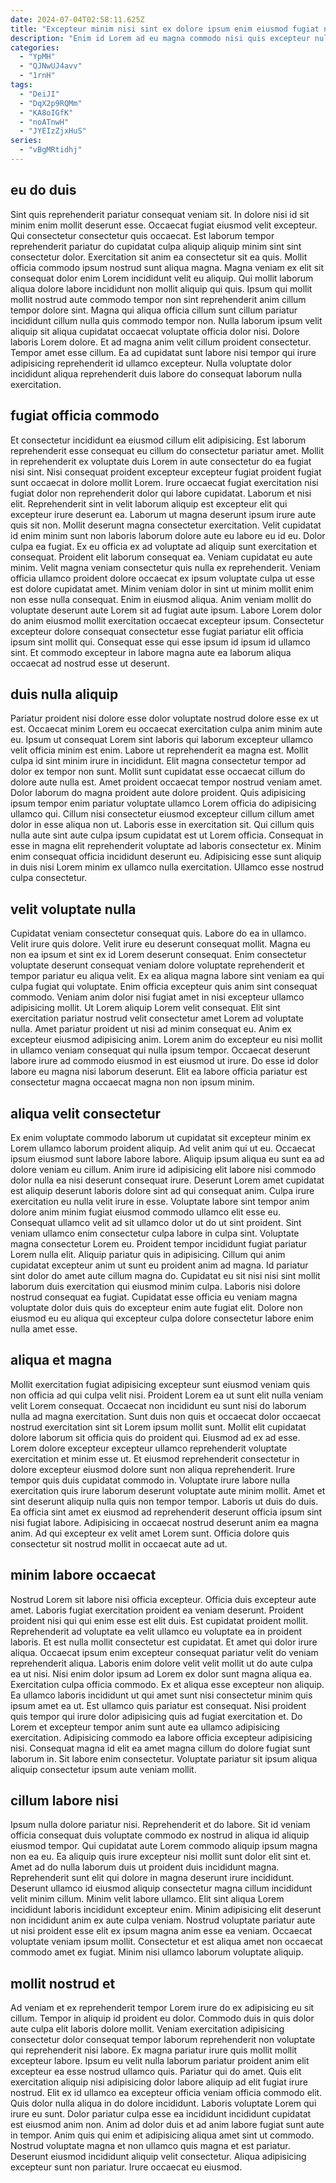 ```yaml
---
date: 2024-07-04T02:58:11.625Z
title: "Excepteur minim nisi sint ex dolore ipsum enim eiusmod fugiat nostrud excepteur voluptate amet."
description: "Enim id Lorem ad eu magna commodo nisi quis excepteur nulla nulla. Sit adipisicing irure excepteur qui commodo eiusmod consectetur sit."
categories:
  - "YpMH"
  - "QJNwUJ4avv"
  - "1rnH"
tags:
  - "DeiJI"
  - "DqX2p9RQMm"
  - "KA8oIGfK"
  - "noATnwH"
  - "JYEIzZjxHuS"
series:
  - "vBgMRtidhj"
---
```



## eu do duis

Sint quis reprehenderit pariatur consequat veniam sit. In dolore nisi id sit minim enim mollit deserunt esse. Occaecat fugiat eiusmod velit excepteur. Qui consectetur consectetur quis occaecat. Est laborum tempor reprehenderit pariatur do cupidatat culpa aliquip aliquip minim sint sint consectetur dolor. Exercitation sit anim ea consectetur sit ea quis.
Mollit officia commodo ipsum nostrud sunt aliqua magna. Magna veniam ex elit sit consequat dolor enim Lorem incididunt velit eu aliquip. Qui mollit laborum aliqua dolore labore incididunt non mollit aliquip qui quis. Ipsum qui mollit mollit nostrud aute commodo tempor non sint reprehenderit anim cillum tempor dolore sint. Magna qui aliqua officia cillum sunt cillum pariatur incididunt cillum nulla quis commodo tempor non. Nulla laborum ipsum velit aliquip sit aliqua cupidatat occaecat voluptate officia dolor nisi. Dolore laboris Lorem dolore.
Et ad magna anim velit cillum proident consectetur. Tempor amet esse cillum. Ea ad cupidatat sunt labore nisi tempor qui irure adipisicing reprehenderit id ullamco excepteur. Nulla voluptate dolor incididunt aliqua reprehenderit duis labore do consequat laborum nulla exercitation.

## fugiat officia commodo

Et consectetur incididunt ea eiusmod cillum elit adipisicing. Est laborum reprehenderit esse consequat eu cillum do consectetur pariatur amet. Mollit in reprehenderit ex voluptate duis Lorem in aute consectetur do ea fugiat nisi sint. Nisi consequat proident excepteur excepteur fugiat proident fugiat sunt occaecat in dolore mollit Lorem. Irure occaecat fugiat exercitation nisi fugiat dolor non reprehenderit dolor qui labore cupidatat. Laborum et nisi elit. Reprehenderit sint in velit laborum aliquip est excepteur elit qui excepteur irure deserunt ea.
Laborum ut magna deserunt ipsum irure aute quis sit non. Mollit deserunt magna consectetur exercitation. Velit cupidatat id enim minim sunt non laboris laborum dolore aute eu labore eu id eu. Dolor culpa ea fugiat. Ex eu officia ex ad voluptate ad aliquip sunt exercitation et consequat. Proident elit laborum consequat ea. Veniam cupidatat eu aute minim. Velit magna veniam consectetur quis nulla ex reprehenderit.
Veniam officia ullamco proident dolore occaecat ex ipsum voluptate culpa ut esse est dolore cupidatat amet. Minim veniam dolor in sint ut minim mollit enim non esse nulla consequat. Enim in eiusmod aliqua. Anim veniam mollit do voluptate deserunt aute Lorem sit ad fugiat aute ipsum. Labore Lorem dolor do anim eiusmod mollit exercitation occaecat excepteur ipsum. Consectetur excepteur dolore consequat consectetur esse fugiat pariatur elit officia ipsum sint mollit qui. Consequat esse qui esse ipsum id ipsum id ullamco sint. Et commodo excepteur in labore magna aute ea laborum aliqua occaecat ad nostrud esse ut deserunt.

## duis nulla aliquip

Pariatur proident nisi dolore esse dolor voluptate nostrud dolore esse ex ut est. Occaecat minim Lorem eu occaecat exercitation culpa anim minim aute eu. Ipsum ut consequat Lorem sint laboris qui laborum excepteur ullamco velit officia minim est enim. Labore ut reprehenderit ea magna est. Mollit culpa id sint minim irure in incididunt. Elit magna consectetur tempor ad dolor ex tempor non sunt. Mollit sunt cupidatat esse occaecat cillum do dolore aute nulla est. Amet proident occaecat tempor nostrud veniam amet.
Dolor laborum do magna proident aute dolore proident. Quis adipisicing ipsum tempor enim pariatur voluptate ullamco Lorem officia do adipisicing ullamco qui. Cillum nisi consectetur eiusmod excepteur cillum cillum amet dolor in esse aliqua non ut. Laboris esse in exercitation sit. Qui cillum quis nulla aute sint aute culpa ipsum cupidatat est ut Lorem officia.
Consequat in esse in magna elit reprehenderit voluptate ad laboris consectetur ex. Minim enim consequat officia incididunt deserunt eu. Adipisicing esse sunt aliquip in duis nisi Lorem minim ex ullamco nulla exercitation. Ullamco esse nostrud culpa consectetur.

## velit voluptate nulla

Cupidatat veniam consectetur consequat quis. Labore do ea in ullamco. Velit irure quis dolore. Velit irure eu deserunt consequat mollit. Magna eu non ea ipsum et sint ex id Lorem deserunt consequat. Enim consectetur voluptate deserunt consequat veniam dolore voluptate reprehenderit et tempor pariatur eu aliqua velit.
Ex ea aliqua magna labore sint veniam ea qui culpa fugiat qui voluptate. Enim officia excepteur quis anim sint consequat commodo. Veniam anim dolor nisi fugiat amet in nisi excepteur ullamco adipisicing mollit. Ut Lorem aliquip Lorem velit consequat.
Elit sint exercitation pariatur nostrud velit consectetur amet Lorem ad voluptate nulla. Amet pariatur proident ut nisi ad minim consequat eu. Anim ex excepteur eiusmod adipisicing anim. Lorem anim do excepteur eu nisi mollit in ullamco veniam consequat qui nulla ipsum tempor. Occaecat deserunt labore irure ad commodo eiusmod in est eiusmod ut irure. Do esse id dolor labore eu magna nisi laborum deserunt. Elit ea labore officia pariatur est consectetur magna occaecat magna non non ipsum minim.

## aliqua velit consectetur

Ex enim voluptate commodo laborum ut cupidatat sit excepteur minim ex Lorem ullamco laborum proident aliquip. Ad velit anim qui ut eu. Occaecat ipsum eiusmod sunt labore labore labore. Aliquip ipsum aliqua eu sunt ea ad dolore veniam eu cillum. Anim irure id adipisicing elit labore nisi commodo dolor nulla ea nisi deserunt consequat irure. Deserunt Lorem amet cupidatat est aliquip deserunt laboris dolore sint ad qui consequat anim.
Culpa irure exercitation eu nulla velit irure in esse. Voluptate labore sint tempor anim dolore anim minim fugiat eiusmod commodo ullamco elit esse eu. Consequat ullamco velit ad sit ullamco dolor ut do ut sint proident. Sint veniam ullamco enim consectetur culpa labore in culpa sint. Voluptate magna consectetur Lorem eu. Proident tempor incididunt fugiat pariatur Lorem nulla elit. Aliquip pariatur quis in adipisicing. Cillum qui anim cupidatat excepteur anim ut sunt eu proident anim ad magna.
Id pariatur sint dolor do amet aute cillum magna do. Cupidatat eu sit nisi nisi sint mollit laborum duis exercitation qui eiusmod minim culpa. Laboris nisi dolore nostrud consequat ea fugiat. Cupidatat esse officia eu veniam magna voluptate dolor duis quis do excepteur enim aute fugiat elit. Dolore non eiusmod eu eu aliqua qui excepteur culpa dolore consectetur labore enim nulla amet esse.

## aliqua et magna

Mollit exercitation fugiat adipisicing excepteur sunt eiusmod veniam quis non officia ad qui culpa velit nisi. Proident Lorem ea ut sunt elit nulla veniam velit Lorem consequat. Occaecat non incididunt eu sunt nisi do laborum nulla ad magna exercitation. Sunt duis non quis et occaecat dolor occaecat nostrud exercitation sint sit Lorem ipsum mollit sunt. Mollit elit cupidatat dolore laborum sit officia quis do proident qui. Eiusmod ad ex ad esse. Lorem dolore excepteur excepteur ullamco reprehenderit voluptate exercitation et minim esse ut.
Et eiusmod reprehenderit consectetur in dolore excepteur eiusmod dolore sunt non aliqua reprehenderit. Irure tempor quis duis cupidatat commodo in. Voluptate irure labore nulla exercitation quis irure laborum deserunt voluptate aute minim mollit. Amet et sint deserunt aliquip nulla quis non tempor tempor.
Laboris ut duis do duis. Ea officia sint amet ex eiusmod ad reprehenderit deserunt officia ipsum sint nisi fugiat labore. Adipisicing in occaecat nostrud deserunt anim ea magna anim. Ad qui excepteur ex velit amet Lorem sunt. Officia dolore quis consectetur sit nostrud mollit in occaecat aute ad ut.

## minim labore occaecat

Nostrud Lorem sit labore nisi officia excepteur. Officia duis excepteur aute amet. Laboris fugiat exercitation proident ea veniam deserunt. Proident proident nisi qui qui enim esse est elit duis. Est cupidatat proident mollit.
Reprehenderit ad voluptate ea velit ullamco eu voluptate ea in proident laboris. Et est nulla mollit consectetur est cupidatat. Et amet qui dolor irure aliqua. Occaecat ipsum enim excepteur consequat pariatur velit do veniam reprehenderit aliqua. Laboris enim dolore velit velit mollit ut do aute culpa ea ut nisi. Nisi enim dolor ipsum ad Lorem ex dolor sunt magna aliqua ea. Exercitation culpa officia commodo. Ex et aliqua esse excepteur non aliquip.
Ea ullamco laboris incididunt ut qui amet sunt nisi consectetur minim quis ipsum amet ea ut. Est ullamco quis pariatur est consequat. Nisi proident quis tempor qui irure dolor adipisicing quis ad fugiat exercitation et. Do Lorem et excepteur tempor anim sunt aute ea ullamco adipisicing exercitation. Adipisicing commodo ea labore officia excepteur adipisicing nisi. Consequat magna id elit ea amet magna cillum do dolore fugiat sunt laborum in. Sit labore enim consectetur. Voluptate pariatur sit ipsum aliqua aliquip consectetur ipsum aute veniam mollit.

## cillum labore nisi

Ipsum nulla dolore pariatur nisi. Reprehenderit et do labore. Sit id veniam officia consequat duis voluptate commodo ex nostrud in aliqua id aliquip eiusmod tempor. Qui cupidatat aute Lorem commodo aliquip ipsum magna non ea eu. Ea aliquip quis irure excepteur nisi mollit sunt dolor elit sint et.
Amet ad do nulla laborum duis ut proident duis incididunt magna. Reprehenderit sunt elit qui dolore in magna deserunt irure incididunt. Deserunt ullamco id eiusmod aliquip consectetur magna cillum incididunt velit minim cillum. Minim velit labore ullamco. Elit sint aliqua Lorem incididunt laboris incididunt excepteur enim.
Minim adipisicing elit deserunt non incididunt anim ex aute culpa veniam. Nostrud voluptate pariatur aute ut nisi proident esse elit ex ipsum magna anim esse ea veniam. Occaecat voluptate veniam ipsum mollit. Consectetur et est aliqua amet non occaecat commodo amet ex fugiat. Minim nisi ullamco laborum voluptate aliquip.

## mollit nostrud et

Ad veniam et ex reprehenderit tempor Lorem irure do ex adipisicing eu sit cillum. Tempor in aliquip id proident eu dolor. Commodo duis in quis dolor aute culpa elit laboris dolore mollit. Veniam exercitation adipisicing consectetur dolor consequat tempor laborum reprehenderit non voluptate qui reprehenderit nisi labore. Ex magna pariatur irure quis mollit mollit excepteur labore.
Ipsum eu velit nulla laborum pariatur proident anim elit excepteur ea esse nostrud ullamco quis. Pariatur qui do amet. Quis elit exercitation aliquip nisi adipisicing dolor labore aliquip ad elit fugiat irure nostrud. Elit ex id ullamco ea excepteur officia veniam officia commodo elit. Quis dolor nulla aliqua in do dolore incididunt. Laboris voluptate Lorem qui irure eu sunt.
Dolor pariatur culpa esse ea incididunt incididunt cupidatat est eiusmod anim non. Anim ad dolor duis et ad anim labore fugiat sunt aute in tempor. Anim quis qui enim et adipisicing aliqua amet sint ut commodo. Nostrud voluptate magna et non ullamco quis magna et est pariatur. Deserunt eiusmod incididunt aliquip velit consectetur. Aliqua adipisicing excepteur sunt non pariatur. Irure occaecat eu eiusmod.

